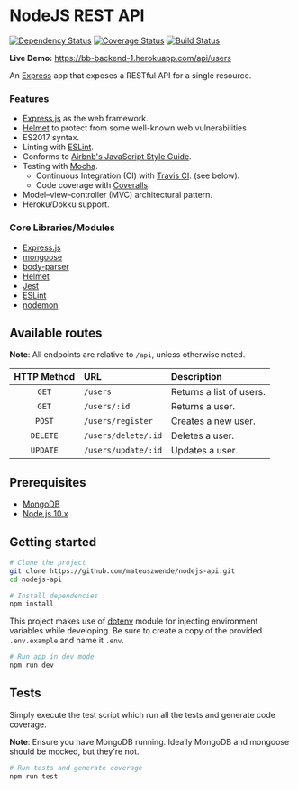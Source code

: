 # NodeJS REST API

[![Dependency Status](https://david-dm.org/mateuszwende/nodejs-api.svg)](https://david-dm.org/mateuszwende/nodejs-api)
[![Coverage Status](https://coveralls.io/repos/github/mateuszwende/nodejs-api/badge.svg?branch=master)](https://coveralls.io/github/mateuszwende/nodejs-api?branch=master)
[![Build Status](https://travis-ci.org/mateuszwende/nodejs-api.svg?branch=master)](https://travis-ci.org/mateuszwende/nodejs-api)

**Live Demo:** https://bb-backend-1.herokuapp.com/api/users

An [Express](https://expressjs.com/) app that exposes a RESTful API for a single resource.

### Features

- [Express.js](https://expressjs.com/) as the web framework.
- [Helmet](https://github.com/helmetjs/helmet) to protect from some well-known web vulnerabilities
- ES2017 syntax.
- Linting with [ESLint](http://eslint.org/).
- Conforms to [Airbnb's JavaScript Style Guide](https://github.com/airbnb/javascript).
- Testing with [Mocha](https://mochajs.org/).
  - Continuous Integration (CI) with [Travis CI](https://travis-ci.org/). (see below).
  - Code coverage with [Coveralls](https://coveralls.io/github/mateuszwende/nodejs-api).
- Model–view–controller (MVC) architectural pattern.
- Heroku/Dokku support.

### Core Libraries/Modules

- [Express.js](https://expressjs.com/)
- [mongoose](http://mongoosejs.com/)
- [body-parser](https://github.com/expressjs/body-parser)
- [Helmet](https://github.com/helmetjs/helmet)
- [Jest](https://mochajs.org/)
- [ESLint](https://github.com/eslint/eslint)
- [nodemon](https://github.com/remy/nodemon)

## Available routes

**Note**: All endpoints are relative to `/api`, unless otherwise noted.

| HTTP Method | URL                 | Description              |
| :---------: | :------------------ | :----------------------- |
|    `GET`    | `/users`            | Returns a list of users. |
|    `GET`    | `/users/:id`        | Returns a user.          |
|   `POST`    | `/users/register`   | Creates a new user.      |
|  `DELETE`   | `/users/delete/:id` | Deletes a user.          |
|  `UPDATE`   | `/users/update/:id` | Updates a user.          |

## Prerequisites

- [MongoDB](https://www.mongodb.com/download-center)
- [Node.js 10.x](https://nodejs.org/)

## Getting started

```bash
# Clone the project
git clone https://github.com/mateuszwende/nodejs-api.git
cd nodejs-api

# Install dependencies
npm install

```

This project makes use of [dotenv](https://www.npmjs.com/package/dotenv) module for injecting environment variables while developing. Be sure to create a copy of the provided `.env.example` and name it `.env`.

```bash
# Run app in dev mode
npm run dev
```

## Tests

Simply execute the test script which run all the tests and generate code coverage.

**Note**: Ensure you have MongoDB running. Ideally MongoDB and mongoose should be mocked, but they're not.

```bash
# Run tests and generate coverage
npm run test
```
